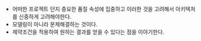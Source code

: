 - 어떠한 프로젝트 던지 중요한 품질 속성에 집중하고 이러한 것을 고려해서 아키텍처를 신중하게 고려해야한다.
- 모델링이 아니라 문제해결하는 것이다.
- 제약조건을 적용하여 원하는 결과를 얻을 수 있다는 점을 이야기한다.